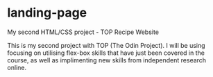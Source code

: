 # landing-page

My second HTML/CSS project - TOP Recipe Website

This is my second project with TOP (The Odin Project). I will be using focusing on utilising flex-box skills that have just been covered in the course, as well as implimenting new skills from independent research online.
